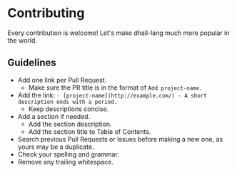 # Contributing

Every contribution is welcome! Let's make dhall-lang much more popular in the world.

## Guidelines

* Add one link per Pull Request.
  * Make sure the PR title is in the format of `Add project-name`.
* Add the link: `- [project-name](http://example.com/) - A short description ends with a period.`
  * Keep descriptions concise.
* Add a section if needed.
  * Add the section description.
  * Add the section title to Table of Contents.
* Search previous Pull Requests or Issues before making a new one, as yours may be a duplicate.
* Check your spelling and grammar.
* Remove any trailing whitespace.
